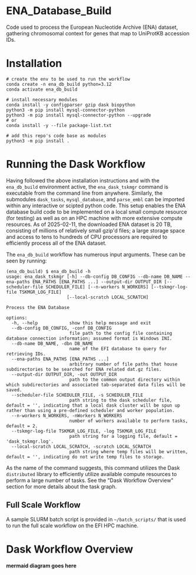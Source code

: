 # ENA_Database_Build
Code used to process the European Nucleotide Archive (ENA) dataset, gathering chromosomal context for genes that map to UniProtKB accession IDs.

# Installation

```
# create the env to be used to run the workflow
conda create -n ena_db_build python=3.12
conda activate ena_db_build

# install necessary modules
conda install -y configparser gzip dask biopython
python3 -m pip install mysql-connector-python 
python3 -m pip install mysql-connector-python --upgrade
# or
conda install -y --file package-list.txt

# add this repo's code base as modules
python3 -m pip install .
```

# Running the Dask Workflow

Having followed the above installation instructions and with the `ena_db_build` environment active, the `ena_dask_tskmgr` command is executable from the command line from anywhere. 
Similarly, the submodules `dask_tasks`, `mysql_database`, and `parse_embl` can be imported within any interactive or scipted python code. 
This setup enables the ENA database build code to be implemented on a local small compute resource (for testing) as well as on an HPC machine with more extensive compute resources. 
As of 2025-02-11, the downloaded ENA dataset is 20 TB, consisting of millions of relatively small gzip'd files; a large storage space and access to tens to hundreds of CPU processors are required to efficiently process all of the ENA dataset. 

The `ena_db_build` workflow has numerous input arguments.
These can be seen by running: 
```
(ena_db_build) $ ena_db_build -h
usage: ena_dask_tskmgr [-h] --db-config DB_CONFIG --db-name DB_NAME --ena-paths ENA_PATHS [ENA_PATHS ...] --output-dir OUTPUT_DIR [--scheduler-file SCHEDULER_FILE] [--n-workers N_WORKERS] [--tskmgr-log-file TSKMGR_LOG_FILE]
                       [--local-scratch LOCAL_SCRATCH]

Process the ENA Database

options:
  -h, --help            show this help message and exit
  --db-config DB_CONFIG, -conf DB_CONFIG
                        file path to the config file containing database connection information; assumed format is Windows INI.
  --db-name DB_NAME, -dbn DB_NAME
                        name of the EFI database to query for retrieving IDs.
  --ena-paths ENA_PATHS [ENA_PATHS ...]
                        arbitrary number of file paths that house subdirectories to be searched for ENA related dat.gz files.
  --output-dir OUTPUT_DIR, -out OUTPUT_DIR
                        path to the common output directory within which subdirectories and associated tab-separated data files will be saved.
  --scheduler-file SCHEDULER_FILE, -s SCHEDULER_FILE
                        path string to the dask scheduler file, default = '', indicating that a local dask cluster will be spun up rather than using a pre-defined scheduler and worker population.
  --n-workers N_WORKERS, -nWorkers N_WORKERS
                        number of workers available to perform tasks, default = 2.
  --tskmgr-log-file TSKMGR_LOG_FILE, -log TSKMGR_LOG_FILE
                        path string for a logging file, default = 'dask_tskmgr.log'.
  --local-scratch LOCAL_SCRATCH, -scratch LOCAL_SCRATCH
                        path string where temp files will be written, default = '', indicating do not write temp files to storage.
```

As the name of the command suggests, this command utilizes the Dask `distributed` library to efficiently utilize available compute resources to perform a large number of tasks. 
See the "Dask Workflow Overview" section for more details about the task graph. 

## Full Scale Workflow
A sample SLURM batch script is provided in `~/batch_scripts/` that is used to run the full scale workflow on the EFI HPC machine. 

# Dask Workflow Overview

**mermaid diagram goes here**


